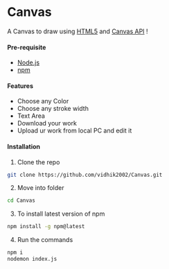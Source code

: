 # Canvas
A Canvas to draw using [HTML5](https://developer.mozilla.org/en-US/docs/Glossary/HTML5) and [Canvas API](https://developer.mozilla.org/en-US/docs/Web/API/Canvas_API) !

#### Pre-requisite
- [Node.js](https://nodejs.org/en/)
- [npm](https://www.npmjs.com/)

#### Features

* []() Choose any Color
* []() Choose any stroke width
* []() Text Area
* []() Download your work
* []() Upload ur work from local PC and edit it
 
#### Installation 
1. Clone the repo
```sh
git clone https://github.com/vidhik2002/Canvas.git
```
2. Move into folder
```sh
cd Canvas
```
3. To install latest version of npm
```sh
npm install -g npm@latest
```
4. Run the commands
```sh
npm i
nodemon index.js
```



